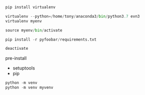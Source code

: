 
```python

pip install virtualenv

virtualenv --python=/home/tony/anaconda3/bin/python3.7 evn3
virtualenv myenv

source myenv/bin/activate

pip install -r pyfoobar/requirements.txt

deactivate

```

pre-install 
* setuptools 
* pip


```python
python -m venv
python -m venv myvenv
```